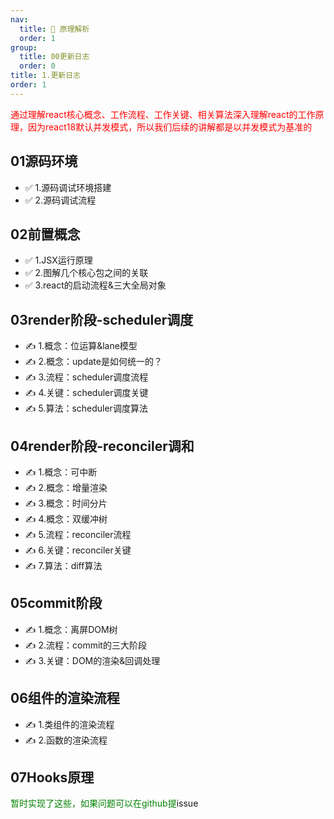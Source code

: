 ```yaml
---
nav:
  title: 🎉 原理解析
  order: 1
group:
  title: 00更新日志
  order: 0
title: 1.更新日志
order: 1
---
```

<Alert type="error">
  <span style="color: red">通过理解react核心概念、工作流程、工作关键、相关算法深入理解react的工作原理，因为react18默认并发模式，所以我们后续的讲解都是以并发模式为基准的</span>
</Alert>

## 01源码环境
- ✅ 1.源码调试环境搭建
- ✅ 2.源码调试流程

## 02前置概念
- ✅ 1.JSX运行原理
- ✅ 2.图解几个核心包之间的关联
- ✅ 3.react的启动流程&三大全局对象

## 03render阶段-scheduler调度
- ✍️ 1.概念：位运算&lane模型
- ✍️ 2.概念：update是如何统一的？
- ✍️ 3.流程：scheduler调度流程
- ✍️ 4.关键：scheduler调度关键
- ✍️ 5.算法：scheduler调度算法

## 04render阶段-reconciler调和
- ✍️ 1.概念：可中断
- ✍️ 2.概念：增量渲染
- ✍️ 3.概念：时间分片
- ✍️ 4.概念：双缓冲树
- ✍️ 5.流程：reconciler流程
- ✍️ 6.关键：reconciler关键
- ✍️ 7.算法：diff算法

## 05commit阶段
- ✍️ 1.概念：离屏DOM树
- ✍️ 2.流程：commit的三大阶段
- ✍️ 3.关键：DOM的渲染&回调处理

## 06组件的渲染流程
- ✍️ 1.类组件的渲染流程
- ✍️ 2.函数的渲染流程

## 07Hooks原理


<Alert type="success">
  <span style="color: green">
  暂时实现了这些，如果问题可以在github提<a src="https://github.com/ObjectX-9/react18_analysis_book/issues">issue</a>
  </span>
</Alert>
